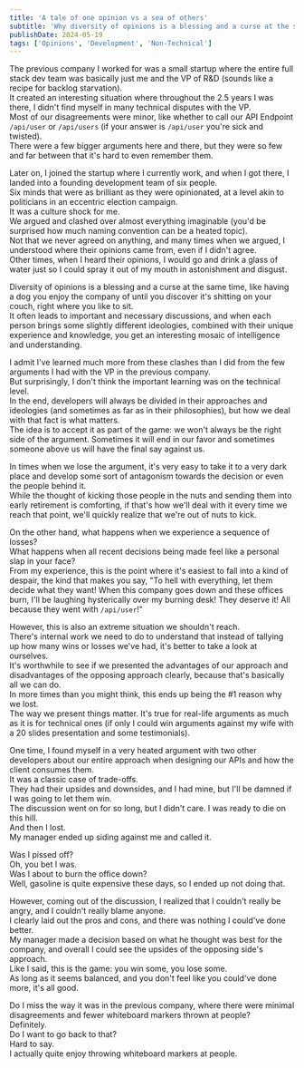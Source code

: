```yaml
---
title: 'A tale of one opinion vs a sea of others'
subtitle: 'Why diversity of opinions is a blessing and a curse at the same time'
publishDate: 2024-05-19
tags: ['Opinions', 'Development', 'Non-Technical']
---
```


The previous company I worked for was a small startup where the entire full stack dev team was basically just me and the VP of R&D (sounds like a recipe for backlog starvation).\
It created an interesting situation where throughout the 2.5 years I was there, I didn't find myself in many technical disputes with the VP.\
Most of our disagreements were minor, like whether to call our API Endpoint `/api/user` or `/api/users` (if your answer is `/api/user` you're sick and twisted).\
There were a few bigger arguments here and there, but they were so few and far between that it's hard to even remember them.

Later on, I joined the startup where I currently work, and when I got there, I landed into a founding development team of six people.\
Six minds that were as brilliant as they were opinionated, at a level akin to politicians in an eccentric election campaign.\
It was a culture shock for me.\
We argued and clashed over almost everything imaginable (you'd be surprised how much naming convention can be a heated topic).\
Not that we never agreed on anything, and many times when we argued, I understood where their opinions came from, even if I didn't agree.\
Other times, when I heard their opinions, I would go and drink a glass of water just so I could spray it out of my mouth in astonishment and disgust.

Diversity of opinions is a blessing and a curse at the same time, like having a dog you enjoy the company of until you discover it's shitting on your couch, right where you like to sit.\
It often leads to important and necessary discussions, and when each person brings some slightly different ideologies, combined with their unique experience and knowledge, you get an interesting mosaic of intelligence and understanding.

I admit I've learned much more from these clashes than I did from the few arguments I had with the VP in the previous company.\
But surprisingly, I don't think the important learning was on the technical level.\
In the end, developers will always be divided in their approaches and ideologies (and sometimes as far as in their philosophies), but how we deal with that fact is what matters.\
The idea is to accept it as part of the game: we won't always be the right side of the argument. Sometimes it will end in our favor and sometimes someone above us will have the final say against us.

In times when we lose the argument, it's very easy to take it to a very dark place and develop some sort of antagonism towards the decision or even the people behind it.\
While the thought of kicking those people in the nuts and sending them into early retirement is comforting, if that's how we'll deal with it every time we reach that point, we'll quickly realize that we're out of nuts to kick.

On the other hand, what happens when we experience a sequence of losses?\
What happens when all recent decisions being made feel like a personal slap in your face?\
From my experience, this is the point where it's easiest to fall into a kind of despair, the kind that makes you say, "To hell with everything, let them decide what they want! When this company goes down and these offices burn, I'll be laughing hysterically over my burning desk! They deserve it! All because they went with `/api/user`!"

However, this is also an extreme situation we shouldn't reach.\
There's internal work we need to do to understand that instead of tallying up how many wins or losses we've had, it's better to take a look at ourselves.\
It's worthwhile to see if we presented the advantages of our approach and disadvantages of the opposing approach clearly, because that's basically all we can do.\
In more times than you might think, this ends up being the #1 reason why we lost.\
The way we present things matter. It's true for real-life arguments as much as it is for technical ones (if only I could win arguments against my wife with a 20 slides presentation and some testimonials).

One time, I found myself in a very heated argument with two other developers about our entire approach when designing our APIs and how the client consumes them.\
It was a classic case of trade-offs.\
They had their upsides and downsides, and I had mine, but I'll be damned if I was going to let them win.\
The discussion went on for so long, but I didn't care. I was ready to die on this hill.\
And then I lost.\
My manager ended up siding against me and called it.

Was I pissed off?\
Oh, you bet I was.\
Was I about to burn the office down?\
Well, gasoline is quite expensive these days, so I ended up not doing that.

However, coming out of the discussion, I realized that I couldn't really be angry, and I couldn't really blame anyone.\
I clearly laid out the pros and cons, and there was nothing I could've done better.\
My manager made a decision based on what he thought was best for the company, and overall I could see the upsides of the opposing side's approach.\
Like I said, this is the game: you win some, you lose some.\
As long as it seems balanced, and you don't feel like you could've done more, it's all good.

Do I miss the way it was in the previous company, where there were minimal disagreements and fewer whiteboard markers thrown at people?\
Definitely.\
Do I want to go back to that?\
Hard to say.\
I actually quite enjoy throwing whiteboard markers at people.